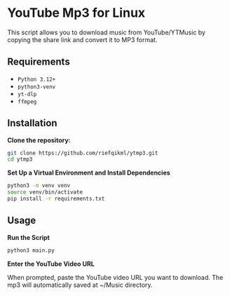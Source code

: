 # YouTube Mp3 for Linux

This script allows you to download music from YouTube/YTMusic by copying the share link and convert it to MP3 format.

## Requirements

- `Python 3.12+`
- `python3-venv`
- `yt-dlp`
- `ffmpeg`

## Installation

**Clone the repository:**

```bash
git clone https://github.com/riefqikml/ytmp3.git
cd ytmp3
```

**Set Up a Virtual Environment and Install Dependencies**

```bash
python3 -m venv venv
source venv/bin/activate
pip install -r requirements.txt
```

## Usage

**Run the Script**

```bash
python3 main.py
```

**Enter the YouTube Video URL**

When prompted, paste the YouTube video URL you want to download. The mp3 will automatically saved at ~/Music directory.
